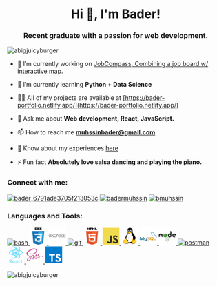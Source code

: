 <h1 align="center">Hi 👋, I'm Bader!</h1>
<h3 align="center">Recent graduate with a passion for web development.</h3>

<p align="left"> <img src="https://komarev.com/ghpvc/?username=abigjuicyburger&label=Profile%20views&color=0e75b6&style=flat" alt="abigjuicyburger" /> </p>

- 🔭 I’m currently working on [JobCompass, Combining a job board w/ interactive map.](https://github.com/ABigJuicyBurger/JobCompass)

- 🌱 I’m currently learning **Python + Data Science**

- 👨‍💻 All of my projects are available at [https://bader-portfolio.netlify.app/](https://bader-portfolio.netlify.app/)

- 💬 Ask me about **Web development, React, JavaScript.**

- 📫 How to reach me **muhssinbader@gmail.com**

- 📄 Know about my experiences [here](https://docs.google.com/document/d/1j_jXjum5oV5x_xswpASza5gVht8n8bgp97VLNeIhKB0/edit?tab=t.0)

- ⚡ Fun fact **Absolutely love salsa dancing and playing the piano.**

<h3 align="left">Connect with me:</h3>
<p align="left">
<a href="https://dev.to/bader_6791ade3705f213053c" target="blank"><img align="center" src="https://raw.githubusercontent.com/rahuldkjain/github-profile-readme-generator/master/src/images/icons/Social/devto.svg" alt="bader_6791ade3705f213053c" height="30" width="40" /></a>
<a href="https://linkedin.com/in/badermuhssin" target="blank"><img align="center" src="https://raw.githubusercontent.com/rahuldkjain/github-profile-readme-generator/master/src/images/icons/Social/linked-in-alt.svg" alt="badermuhssin" height="30" width="40" /></a>
<a href="https://www.leetcode.com/bmuhssin" target="blank"><img align="center" src="https://raw.githubusercontent.com/rahuldkjain/github-profile-readme-generator/master/src/images/icons/Social/leet-code.svg" alt="bmuhssin" height="30" width="40" /></a>
</p>

<h3 align="left">Languages and Tools:</h3>
<p align="left"> <a href="https://www.gnu.org/software/bash/" target="_blank" rel="noreferrer"> <img src="https://www.vectorlogo.zone/logos/gnu_bash/gnu_bash-icon.svg" alt="bash" width="40" height="40"/> </a> <a href="https://www.w3schools.com/css/" target="_blank" rel="noreferrer"> <img src="https://raw.githubusercontent.com/devicons/devicon/master/icons/css3/css3-original-wordmark.svg" alt="css3" width="40" height="40"/> </a> <a href="https://expressjs.com" target="_blank" rel="noreferrer"> <img src="https://raw.githubusercontent.com/devicons/devicon/master/icons/express/express-original-wordmark.svg" alt="express" width="40" height="40"/> </a> <a href="https://git-scm.com/" target="_blank" rel="noreferrer"> <img src="https://www.vectorlogo.zone/logos/git-scm/git-scm-icon.svg" alt="git" width="40" height="40"/> </a> <a href="https://www.w3.org/html/" target="_blank" rel="noreferrer"> <img src="https://raw.githubusercontent.com/devicons/devicon/master/icons/html5/html5-original-wordmark.svg" alt="html5" width="40" height="40"/> </a> <a href="https://developer.mozilla.org/en-US/docs/Web/JavaScript" target="_blank" rel="noreferrer"> <img src="https://raw.githubusercontent.com/devicons/devicon/master/icons/javascript/javascript-original.svg" alt="javascript" width="40" height="40"/> </a> <a href="https://www.linux.org/" target="_blank" rel="noreferrer"> <img src="https://raw.githubusercontent.com/devicons/devicon/master/icons/linux/linux-original.svg" alt="linux" width="40" height="40"/> </a> <a href="https://www.mysql.com/" target="_blank" rel="noreferrer"> <img src="https://raw.githubusercontent.com/devicons/devicon/master/icons/mysql/mysql-original-wordmark.svg" alt="mysql" width="40" height="40"/> </a> <a href="https://nodejs.org" target="_blank" rel="noreferrer"> <img src="https://raw.githubusercontent.com/devicons/devicon/master/icons/nodejs/nodejs-original-wordmark.svg" alt="nodejs" width="40" height="40"/> </a> <a href="https://postman.com" target="_blank" rel="noreferrer"> <img src="https://www.vectorlogo.zone/logos/getpostman/getpostman-icon.svg" alt="postman" width="40" height="40"/> </a> <a href="https://reactjs.org/" target="_blank" rel="noreferrer"> <img src="https://raw.githubusercontent.com/devicons/devicon/master/icons/react/react-original-wordmark.svg" alt="react" width="40" height="40"/> </a> <a href="https://sass-lang.com" target="_blank" rel="noreferrer"> <img src="https://raw.githubusercontent.com/devicons/devicon/master/icons/sass/sass-original.svg" alt="sass" width="40" height="40"/> </a> <a href="https://www.typescriptlang.org/" target="_blank" rel="noreferrer"> <img src="https://raw.githubusercontent.com/devicons/devicon/master/icons/typescript/typescript-original.svg" alt="typescript" width="40" height="40"/> </a> </p>

<p><img align="center" src="https://github-readme-stats.vercel.app/api/top-langs?username=abigjuicyburger&show_icons=true&locale=en&layout=compact" alt="abigjuicyburger" /></p>
